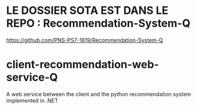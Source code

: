 # LE DOSSIER SOTA EST DANS LE REPO : Recommendation-System-Q 
https://github.com/PNS-PS7-1819/Recommendation-System-Q


# client-recommendation-web-service-Q
A web service between the client and the python recommendation system implemented in .NET
